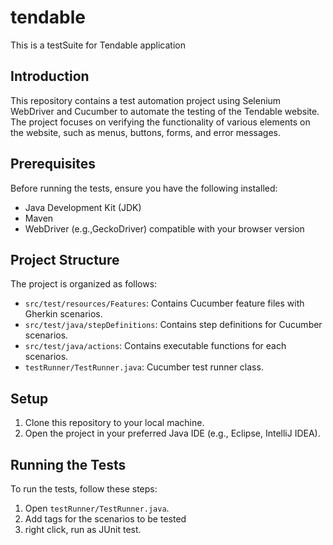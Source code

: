 # tendable
This is a testSuite for Tendable application

## Introduction
This repository contains a test automation project using Selenium WebDriver and Cucumber to automate the testing of the Tendable website. The project focuses on verifying the functionality of various elements on the website, such as menus, buttons, forms, and error messages.

## Prerequisites
Before running the tests, ensure you have the following installed:

- Java Development Kit (JDK)
- Maven
- WebDriver (e.g.,GeckoDriver) compatible with your browser version

## Project Structure
The project is organized as follows:

- `src/test/resources/Features`: Contains Cucumber feature files with Gherkin scenarios.
- `src/test/java/stepDefinitions`: Contains step definitions for Cucumber scenarios.
- `src/test/java/actions`: Contains executable functions for each scenarios.
- `testRunner/TestRunner.java`: Cucumber test runner class.


## Setup
1. Clone this repository to your local machine.
2. Open the project in your preferred Java IDE (e.g., Eclipse, IntelliJ IDEA).

## Running the Tests
To run the tests, follow these steps:

1. Open `testRunner/TestRunner.java`.
2. Add tags for the scenarios to be tested
3. right click, run as JUnit test.


